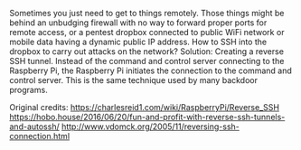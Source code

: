 Sometimes you just need to get to things remotely. Those things might be behind an unbudging firewall with no way to forward proper ports for remote access, or a pentest dropbox connected to public WiFi network or mobile data having a dynamic public IP address.
How to SSH into the dropbox to carry out attacks on the network?
Solution: Creating a reverse SSH tunnel. Instead of the command and control server connecting to the Raspberry Pi, the Raspberry Pi initiates the connection to the command and control server. This is the same technique used by many backdoor programs.

Original credits:
https://charlesreid1.com/wiki/RaspberryPi/Reverse_SSH
https://hobo.house/2016/06/20/fun-and-profit-with-reverse-ssh-tunnels-and-autossh/
http://www.vdomck.org/2005/11/reversing-ssh-connection.html
